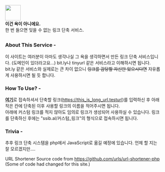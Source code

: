<img src="https://user-images.githubusercontent.com/51117451/179329750-7fd78368-95fc-41dc-8456-b0f426ff786a.svg" style="width:50px;height:50px;"><br>**이건 욕이 아니에요.**<br>한 번 들으면 잊을 수 없는 링크 단축 서비스.
##

### About This Service -
이 사이트는 여러분이 아마도 생각나실 그 욕을 생각하면서 만든 링크 단축 서비스입니다. (도메인이 있더라고요...) bit.ly나 tinyurl 같은 서비스라고 이해하시면 됩니다.<br>bit.ly 같은 서비스와 실제로는 큰 차이 없으니 ~~링크를 감당할 자신만 있으시다면~~ 자유롭게 사용하시면 될 듯 합니다.

### How To Use? -
<a href="https://ssib.al">**여기**</a>로 접속하셔서 단축할 링크(https://this_is_long_url.testurl)를 입력하신 후 아래 작은 칸에 단축된 이후 사용할 링크의 이름을 적어주시면 됩니다.<br>아래에 커스텀 링크를 적지 않아도 임의로 링크가 생성되어 사용하실 수 있습니다. 링크를 단축하신 후에는 "ssib.al/커스텀_링크"의 형식으로 접속하시면 됩니다.

### Trivia -
추후 링크 단축 시스템을 php에서 JavaScript로 옮길 예정에 있습니다. 언제 할 지는 잘 모르겠지만....

URL Shortener Source code from https://github.com/urls/url-shortener-php (Some of code had changed for this site.)
